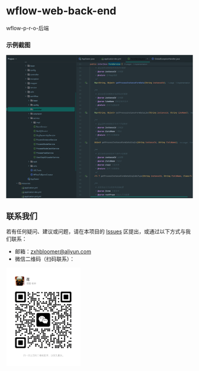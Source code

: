 # wflow-web-back-end
wflow-p-r-o-后端

### 示例截图

![代码截图](./docs/images/system.png)


## 联系我们
若有任何疑问、建议或问题，请在本项目的 [Issues](https://github.com/zxhbloomer/wflow-web-back-end/issues) 区提出，或通过以下方式与我们联系：
- 邮箱：zxhbloomer@aliyun.com
- 微信二维码（扫码联系）：
<img src="./docs/images/my_wechat_qr_code.jpg" alt="微信二维码" width="200" />
